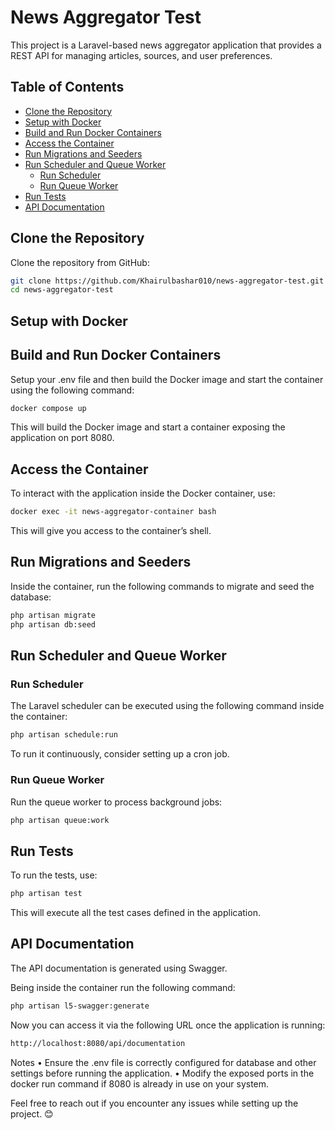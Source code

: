 # News Aggregator Test

This project is a Laravel-based news aggregator application that provides a REST API for managing articles, sources, and user preferences.

## Table of Contents
- [Clone the Repository](#clone-the-repository)
- [Setup with Docker](#setup-with-docker)
- [Build and Run Docker Containers](#build-and-run-docker-containers)
- [Access the Container](#access-the-container)
- [Run Migrations and Seeders](#run-migrations-and-seeders)
- [Run Scheduler and Queue Worker](#run-scheduler-and-queue-worker)
    - [Run Scheduler](#run-scheduler)
    - [Run Queue Worker](#run-queue-worker)
- [Run Tests](#run-tests)
- [API Documentation](#api-documentation)

## Clone the Repository

Clone the repository from GitHub:

```sh
git clone https://github.com/Khairulbashar010/news-aggregator-test.git
cd news-aggregator-test
```

## Setup with Docker

## Build and Run Docker Containers

Setup your .env file and then build the Docker image and start the container using the following command:

```sh
docker compose up
```

This will build the Docker image and start a container exposing the application on port 8080.

## Access the Container

To interact with the application inside the Docker container, use:

```sh
docker exec -it news-aggregator-container bash
```

This will give you access to the container’s shell.

## Run Migrations and Seeders

Inside the container, run the following commands to migrate and seed the database:

```sh
php artisan migrate
php artisan db:seed
```

## Run Scheduler and Queue Worker

### Run Scheduler

The Laravel scheduler can be executed using the following command inside the container:

```sh
php artisan schedule:run
```

To run it continuously, consider setting up a cron job.

### Run Queue Worker

Run the queue worker to process background jobs:

```sh
php artisan queue:work
```

## Run Tests

To run the tests, use:

```sh
php artisan test
```

This will execute all the test cases defined in the application.

## API Documentation

The API documentation is generated using Swagger. 

Being inside the container run the following command:

```bash
php artisan l5-swagger:generate
```

Now you can access it via the following URL once the application is running:

```sh
http://localhost:8080/api/documentation
```

Notes
	•	Ensure the .env file is correctly configured for database and other settings before running the application.
	•	Modify the exposed ports in the docker run command if 8080 is already in use on your system.

Feel free to reach out if you encounter any issues while setting up the project. 😊